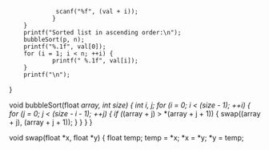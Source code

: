                  scanf("%f", (val + i));
                }
        }
        printf("Sorted list in ascending order:\n");
        bubbleSort(p, n);
        printf("%.1f", val[0]);
        for (i = 1; i < n; ++i) {
                printf(" %.1f", val[i]);
        }
        printf("\n");
}

void bubbleSort(float *array, int size) {
        int i, j;
        for (i = 0; i < (size - 1); ++i) {
                for (j = 0; j < (size - i - 1); ++j) {
                        if (*(array + j)  > *(array + j + 1)) {
                                swap((array + j), (array + j + 1));
                        }
                }
        }
}

void swap(float *x, float *y) {
        float temp;
        temp = *x;
        *x = *y;
        *y = temp;
